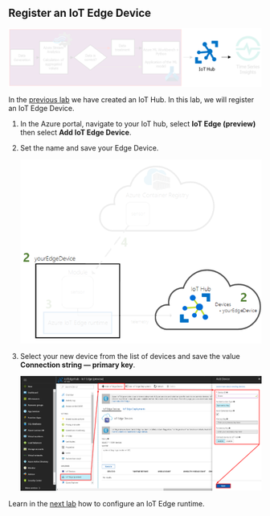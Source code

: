 ## Register an IoT Edge Device





<img src="../img/lab_2.png" alt="">





In the [previous lab](/Lab%201%20-%20Create%20an%20IoT%20Hub) we have created an IoT Hub. In this lab, we will register an IoT Edge Device.

1. In the Azure portal, navigate to your IoT hub, select **IoT Edge (preview)** then select **Add IoT Edge Device**.

2. Set the name and save your Edge Device.

   <img src="../img/lab_2_0.png" alt="">


3. Select your new device from the list of devices and save the value **Connection string — primary key**.

   <img src="../img/lab_2_1.png" alt="">



Learn in the [next lab](/Lab%203%20-%20Configure%20an%20IoT%20Edge%20runtime) how to configure an IoT Edge runtime.